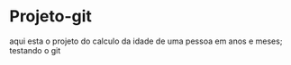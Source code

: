 # Projeto-git
aqui esta o projeto do calculo da idade de uma pessoa em anos e meses;
testando o git
